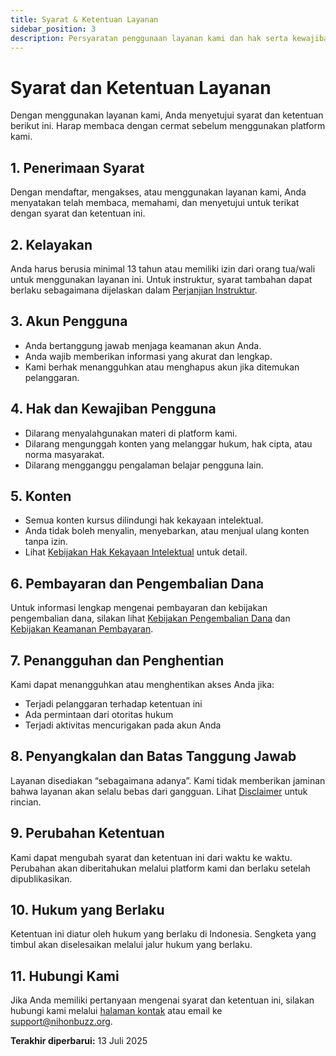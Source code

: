 ```yaml
---
title: Syarat & Ketentuan Layanan
sidebar_position: 3
description: Persyaratan penggunaan layanan kami dan hak serta kewajiban pengguna.
---
```


# Syarat dan Ketentuan Layanan

Dengan menggunakan layanan kami, Anda menyetujui syarat dan ketentuan berikut ini. Harap membaca dengan cermat sebelum menggunakan platform kami.

## 1. Penerimaan Syarat

Dengan mendaftar, mengakses, atau menggunakan layanan kami, Anda menyatakan telah membaca, memahami, dan menyetujui untuk terikat dengan syarat dan ketentuan ini.

## 2. Kelayakan

Anda harus berusia minimal 13 tahun atau memiliki izin dari orang tua/wali untuk menggunakan layanan ini. Untuk instruktur, syarat tambahan dapat berlaku sebagaimana dijelaskan dalam [Perjanjian Instruktur](/legal/instructor-agreement).

## 3. Akun Pengguna

- Anda bertanggung jawab menjaga keamanan akun Anda.
- Anda wajib memberikan informasi yang akurat dan lengkap.
- Kami berhak menangguhkan atau menghapus akun jika ditemukan pelanggaran.

## 4. Hak dan Kewajiban Pengguna

- Dilarang menyalahgunakan materi di platform kami.
- Dilarang mengunggah konten yang melanggar hukum, hak cipta, atau norma masyarakat.
- Dilarang mengganggu pengalaman belajar pengguna lain.

## 5. Konten

- Semua konten kursus dilindungi hak kekayaan intelektual.
- Anda tidak boleh menyalin, menyebarkan, atau menjual ulang konten tanpa izin.
- Lihat [Kebijakan Hak Kekayaan Intelektual](/legal/intellectual-property) untuk detail.

## 6. Pembayaran dan Pengembalian Dana

Untuk informasi lengkap mengenai pembayaran dan kebijakan pengembalian dana, silakan lihat [Kebijakan Pengembalian Dana](/legal/refund-return-policy) dan [Kebijakan Keamanan Pembayaran](/legal/payment-security-policy).

## 7. Penangguhan dan Penghentian

Kami dapat menangguhkan atau menghentikan akses Anda jika:

- Terjadi pelanggaran terhadap ketentuan ini
- Ada permintaan dari otoritas hukum
- Terjadi aktivitas mencurigakan pada akun Anda

## 8. Penyangkalan dan Batas Tanggung Jawab

Layanan disediakan “sebagaimana adanya”. Kami tidak memberikan jaminan bahwa layanan akan selalu bebas dari gangguan. Lihat [Disclaimer](/legal/disclaimer) untuk rincian.

## 9. Perubahan Ketentuan

Kami dapat mengubah syarat dan ketentuan ini dari waktu ke waktu. Perubahan akan diberitahukan melalui platform kami dan berlaku setelah dipublikasikan.

## 10. Hukum yang Berlaku

Ketentuan ini diatur oleh hukum yang berlaku di Indonesia. Sengketa yang timbul akan diselesaikan melalui jalur hukum yang berlaku.

## 11. Hubungi Kami

Jika Anda memiliki pertanyaan mengenai syarat dan ketentuan ini, silakan hubungi kami melalui [halaman kontak](/hubungi-kami) atau email ke [support@nihonbuzz.org](mailto:support@nihonbuzz.org).

**Terakhir diperbarui:** 13 Juli 2025
